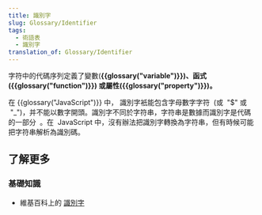 ```yaml
---
title: 識別字
slug: Glossary/Identifier
tags:
  - 術語表
  - 識別字
translation_of: Glossary/Identifier
---
```

字符中的代碼序列定義了變數(**{{glossary("variable")}})、函式({{glossary("function")}}) 或屬性({{glossary("property")}})。**

在 {{glossary("JavaScript")}} 中， 識別字衹能包含字母數字字符  (或  "$" 或  "\_")，并不能以數字開頭。識別字不同於字符串，字符串是數據而識別字是代碼的一部分  。在  JavaScript 中，沒有辦法把識別字轉換為字符串，但有時候可能把字符串解析為識別碼。

## 了解更多

### 基礎知識

- 維基百科上的 [識別字](https://zh.wikipedia.org/wiki/Identifier#In_computer_science)
